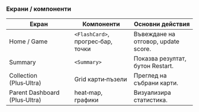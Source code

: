 ### Екрани / компоненти
| Екран | Компоненти | Основни действия |
|-------|------------|------------------|
| Home / Game | `<FlashCard>`, прогрес‑бар, точки | Въвеждане на отговор, update score. |
| Summary | `<Summary>` | Показва резултат, бутон Restart. |
| Collection (Plus‑Ultra) | Grid карти‑пъзели | Преглед на събрани карти. |
| Parent Dashboard (Plus‑Ultra) | heat‑map, графики | Визуализира статистика. |
